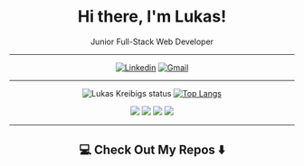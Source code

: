 <div align="center">

# Hi there, I'm Lukas!
Junior Full-Stack Web Developer

</div>

---

<div align="center">
  
[![Linkedin](https://img.shields.io/badge/-LinkedIn-blue?style=flat&logo=Linkedin&logoColor=white)](https://www.linkedin.com/in/lukaskreibig/)
[![Gmail](https://img.shields.io/badge/-Gmail-c14438?style=flat&logo=Gmail&logoColor=white)](mailto:lukatze@posteo.de)
  
  
</div>

---
<div align="center">

![Lukas Kreibigs status](https://github-readme-stats.vercel.app/api?username=lukaskreibig&&theme=dark&show_show_icons=true) [![Top Langs](https://github-readme-stats.vercel.app/api/top-langs/?username=lukaskreibig&langs_count=6&hide=html&theme=dark&layout=compact)](https://github.com/LukasKreibig/github-readme-stats)

</div>


<div align="center"> <img src="https://img.shields.io/badge/javascript%20-%23323330.svg?&style=for-the-badge&logo=javascript&logoColor=%23F7DF1E"/> <img src="https://img.shields.io/badge/html5%20-%23E34F26.svg?&style=for-the-badge&logo=html5&logoColor=white"/> <img src="https://img.shields.io/badge/css3%20-%231572B6.svg?&style=for-the-badge&logo=css3&logoColor=white"/>
<img src="https://img.shields.io/badge/react%20-%2320232a.svg?&style=for-the-badge&logo=react&logoColor=%2361DAFB"/> 


---

  ## <div align="center"> 💻 Check Out My Repos ⬇️ </div>
